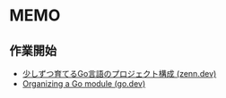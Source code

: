 # MEMO

## 作業開始
- [少しずつ育てるGo言語のプロジェクト構成 (zenn.dev)](https://zenn.dev/foxtail88/articles/824c5e8e0c6d82)
- [Organizing a Go module (go.dev)](https://go.dev/doc/modules/layout)
